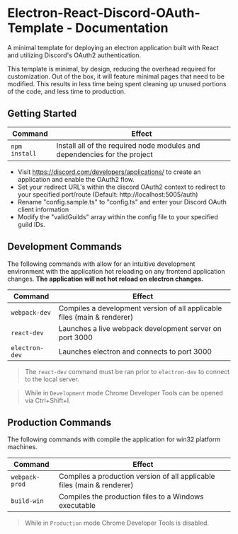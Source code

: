 # Electron-React-Discord-OAuth-Template - Documentation

A minimal template for deploying an electron application built with React and utilizing Discord's OAuth2 authentication.

This template is minimal, by design, reducing the overhead required for customization. Out of the box, it will feature minimal pages that need to be modified. This results in less time being spent cleaning up unused portions of the code, and less time to production.

## Getting Started

| Command       | Effect                                                                   |
| ------------- | ------------------------------------------------------------------------ |
| `npm install` | Install all of the required node modules and dependencies for the project |


- Visit https://discord.com/developers/applications/ to create an application and enable the OAuth2 flow.
- Set your redirect URL's within the discord OAuth2 context to redirect to your specified port/route (Default: http://localhost:5005/auth)
- Rename "config.sample.ts" to "config.ts" and enter your Discord OAuth client information
- Modify the "validGuilds" array within the config file to your specified guild IDs.


## Development Commands

The following commands with allow for an intuitive development environment with the application hot reloading on any frontend application changes.
**The application will not hot reload on electron changes.**

| Command        | Effect                                                                   |
| -------------- | ------------------------------------------------------------------------ |
| `webpack-dev`  | Compiles a development version of all applicable files (main & renderer) |
| `react-dev`    | Launches a live webpack development server on port 3000                  |
| `electron-dev` | Launches electron and connects to port 3000                              |

> The `react-dev` command must be ran prior to `electron-dev` to connect to the local server.

> While in `Development` mode Chrome Developer Tools can be opened via Ctrl+Shift+I.

## Production Commands

The following commands with compile the application for win32 platform machines.

| Command        | Effect                                                                  |
| -------------- | ----------------------------------------------------------------------- |
| `webpack-prod` | Compiles a production version of all applicable files (main & renderer) |
| `build-win`    | Compiles the production files to a Windows executable                   |

> While in `Production` mode Chrome Developer Tools is disabled.
